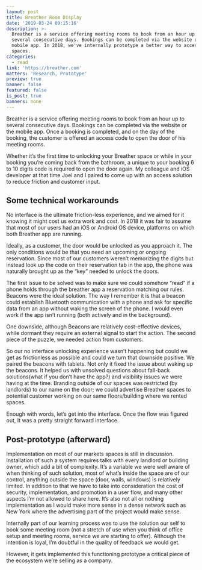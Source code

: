 ```yaml
---
layout: post
title: Breather Room Display
date: '2019-03-24 09:15:16'
description: >-
  Breather is a service offering meeting rooms to book from an hour up to
  several consecutive days. Bookings can be completed via the website or the
  mobile app. In 2018, we've internally prototype a better way to access our
  spaces.
categories:
  - read
link: 'https://breather.com'
matters: 'Research, Prototype'
preview: true
banner: false
featured: false
is_post: true
banners: none
---
```

Breather is a service offering meeting rooms to book from an hour up to several consecutive days. Bookings can be completed via the website or the mobile app. Once a booking is completed, and on the day of the booking, the customer is offered an access code to open the door of his meeting rooms.

Whether it’s the first time to unlocking your Breather space or while in your booking you’re coming back from the bathroom, a unique to your booking 6 to 10 digits code is required to open the door again. My colleague and iOS developer at that time Joel and I paired to come up with an access solution to reduce friction and customer input.

## Some technical workarounds

No interface is the ultimate friction-less experience, and we aimed for it knowing it might cost us extra work and cost. In 2018 it was fair to assume that most of our users had an iOS or Android OS device, platforms on which both Breather app are running.

Ideally, as a customer, the door would be unlocked as you approach it. The only conditions would be that you need an upcoming or ongoing reservation. Since most of our customers weren’t memorizing the digits but instead look up the code on their reservation tab in the app, the phone was naturally brought up as the “key” needed to unlock the doors.

The first issue to be solved was to make sure we could somehow “read” if a phone holds through the breather app a reservation matching our rules. Beacons were the ideal solution. The way I remember it is that a beacon could establish Bluetooth communication with a phone and ask for specific data from an app without waking the screen of the phone. I would even work if the app isn’t running (both actively and in the background).

<simple flow>

One downside, although Beacons are relatively cost-effective devices, while dormant they require an external signal to start the action. The second piece of the puzzle, we needed action from customers.

So our no interface unlocking experience wasn’t happening but could we get as frictionless as possible and could we turn that downside positive. We paired the beacons with tablets. Not only it fixed the issue about waking up the beacons. It helped us with unsolved questions about fall-back solutions(what if you don’t have the app?) and visibility issues we were having at the time. Branding outside of our spaces was restricted (by landlords) to our name on the door; we could advertise Breather spaces to potential customer working on our same floors/building where we rented spaces.

<more complicated flow>

Enough with words, let’s get into the interface. Once the flow was figured out, It was a pretty straight forward interface.

## Post-prototype (afterward)

Implementation on most of our markets spaces is still in discussion. Installation of such a system requires talks with every landlord or building owner, which add a bit of complexity. It’s a variable we were well aware of when thinking of such solution, most of what’s inside the space are of our control, anything outside the space (door, walls, windows) is relatively limited. In addition to that we have to take into consideration the cost of security, implementation, and promotion in a user flow, and many other aspects I’m not allowed to share here. It’s also not all or nothing implementation as I would make more sense in a dense network such as New York where the advertising part of the project would make sense.

Internally part of our learning process was to use the solution our self to book some meeting room (not a stretch of use when you think of office setup and meeting rooms, service we are starting to offer). Although the intention is loyal, I’m doubtful in the quality of feedback we would get.

However, it gets implemented this functioning prototype a critical piece of the ecosystem we’re selling as a company.
